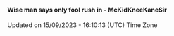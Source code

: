 #### Wise man says only fool rush in - McKidKneeKaneSir
Updated on 15/09/2023 - 16:10:13 (UTC) Time Zone
